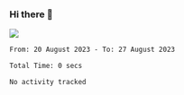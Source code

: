 ### Hi there 👋️

![](https://komarev.com/ghpvc/?username=Loner1024)

<!--START_SECTION:waka-->

```txt
From: 20 August 2023 - To: 27 August 2023

Total Time: 0 secs

No activity tracked
```

<!--END_SECTION:waka-->



